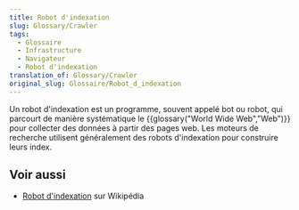 ```yaml
---
title: Robot d'indexation
slug: Glossary/Crawler
tags:
  - Glossaire
  - Infrastructure
  - Navigateur
  - Robot d'indexation
translation_of: Glossary/Crawler
original_slug: Glossaire/Robot_d_indexation
---
```


Un robot d'indexation est un programme, souvent appelé bot ou robot, qui parcourt de manière systématique le {{glossary("World Wide Web","Web")}} pour collecter des données à partir des pages web. Les moteurs de recherche utilisent généralement des robots d'indexation pour construire leurs index.

## Voir aussi

- [Robot d'indexation](https://fr.wikipedia.org/wiki/Robot_d'indexation) sur Wikipédia

